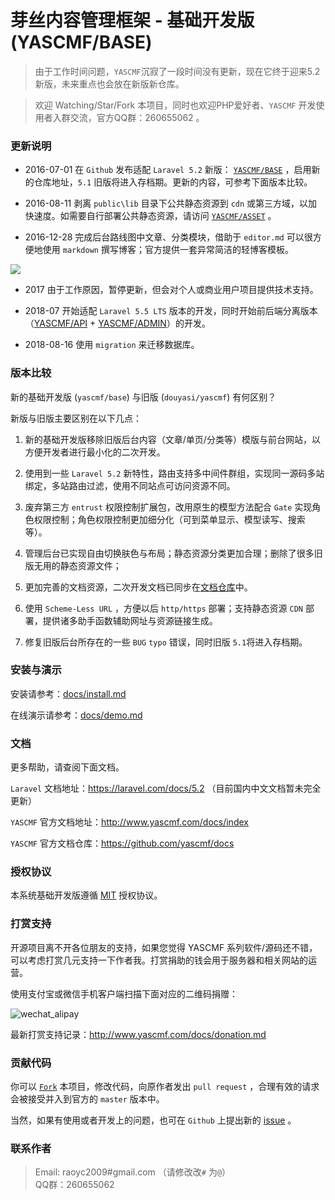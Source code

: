 # 芽丝内容管理框架 - 基础开发版(YASCMF/BASE)

>   由于工作时间问题，`YASCMF`沉寂了一段时间没有更新，现在它终于迎来5.2新版，未来重点也会放在新版新仓库。

>   欢迎 Watching/Star/Fork 本项目，同时也欢迎PHP爱好者、`YASCMF` 开发使用者入群交流，官方QQ群：260655062 。

### 更新说明

* 2016-07-01 在 `Github` 发布适配 `Laravel 5.2` 新版： [`YASCMF/BASE`](https://github.com/yascmf/base) ，启用新的仓库地址，`5.1` 旧版将进入存档期。更新的内容，可参考下面版本比较。

* 2016-08-11 剥离 `public\lib` 目录下公共静态资源到 `cdn` 或第三方域，以加快速度。如需要自行部署公共静态资源，请访问 [`YASCMF/ASSET`](https://github.com/yascmf/asset) 。

* 2016-12-28 完成后台路线图中文章、分类模块，借助于 `editor.md` 可以很方便地使用 `markdown` 撰写博客；官方提供一套异常简洁的轻博客模板。

![](http://www.yascmf.com/uploads/content/20161228/586383321ad29_38o.png)

* 2017 由于工作原因，暂停更新，但会对个人或商业用户项目提供技术支持。

* 2018-07 开始适配 `Laravel 5.5 LTS` 版本的开发，同时开始前后端分离版本（[YASCMF/API](https://github.com/yascmf/api) + [YASCMF/ADMIN](https://github.com/yascmf/admin)）的开发。

* 2018-08-16 使用 `migration` 来迁移数据库。


### 版本比较

新的基础开发版 (`yascmf/base`) 与旧版 (`douyasi/yascmf`) 有何区别？

新版与旧版主要区别在以下几点：

1. 新的基础开发版移除旧版后台内容（文章/单页/分类等）模版与前台网站，以方便开发者进行最小化的二次开发。

2. 使用到一些 `Laravel 5.2` 新特性，路由支持多中间件群组，实现同一源码多站绑定，多站路由过滤，使用不同站点可访问资源不同。

3. 废弃第三方 `entrust` 权限控制扩展包，改用原生的模型方法配合 `Gate` 实现角色权限控制；角色权限控制更加细分化（可到菜单显示、模型读写、搜索等）。

4. 管理后台已实现自由切换肤色与布局；静态资源分类更加合理；删除了很多旧版无用的静态资源文件；

5. 更加完善的文档资源，二次开发文档已同步在[文档仓库](https://github.com/yascmf/docs)中。

6. 使用 `Scheme-Less URL` ，方便以后 `http/https` 部署；支持静态资源 `CDN` 部署，提供诸多助手函数辅助网址与资源链接生成。

7. 修复旧版后台所存在的一些 `BUG` `typo` 错误，同时旧版 `5.1`将进入存档期。

### 安装与演示

安装请参考：[docs/install.md](http://www.yascmf.com/docs/install.md)

在线演示请参考：[docs/demo.md](http://www.yascmf.com/docs/demo.md)

### 文档

更多帮助，请查阅下面文档。

`Laravel` 文档地址：https://laravel.com/docs/5.2 （目前国内中文文档暂未完全更新）

`YASCMF` 官方文档地址：http://www.yascmf.com/docs/index

`YASCMF` 官方文档仓库：https://github.com/yascmf/docs

### 授权协议

本系统基础开发版遵循 [MIT](http://opensource.org/licenses/MIT) 授权协议。

### 打赏支持

开源项目离不开各位朋友的支持，如果您觉得 YASCMF 系列软件/源码还不错，可以考虑打赏几元支持一下作者我。打赏捐助的钱会用于服务器和相关网站的运营。

使用支付宝或微信手机客户端扫描下面对应的二维码捐赠：

![wechat_alipay](http://www.yascmf.com/assets/wechat_alipay.jpg)

最新打赏支持记录：http://www.yascmf.com/docs/donation.md


### 贡献代码

你可以 [`Fork`](https://github.com/yascmf/base/fork) 本项目，修改代码，向原作者发出 `pull request` ，合理有效的请求会被接受并入到官方的 `master` 版本中。

当然，如果有使用或者开发上的问题，也可在 `Github` 上提出新的 [issue](https://github.com/yascmf/base/issues/new) 。

### 联系作者

>   Email: raoyc2009#gmail.com （请修改改`#` 为`@`）  
>   QQ群：260655062  
